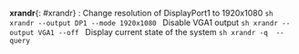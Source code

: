 **xrandr**{: #xrandr}
:   Change resolution of DisplayPort1 to 1920x1080
    ```sh
    xrandr --output DP1 --mode 1920x1080
    ```
    Disable VGA1 output
    ```sh
    xrandr --output VGA1 --off
    ```
    Display current state of the system
    ```sh
    xrandr -q  --query
    ```